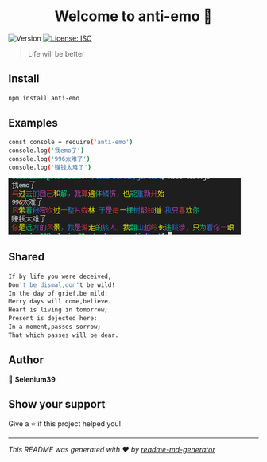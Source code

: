 <h1 align="center">Welcome to anti-emo 👋</h1>
<p>
  <img alt="Version" src="https://img.shields.io/badge/version-1.0.0-blue.svg?cacheSeconds=2592000" />
  <a href="#" target="_blank">
    <img alt="License: ISC" src="https://img.shields.io/badge/License-ISC-yellow.svg" />
  </a>
</p>

> Life will be better

## Install

```sh
npm install anti-emo
```

## Examples

```sh
const console = require('anti-emo')
console.log('我emo了')
console.log('996太难了')
console.log('赚钱太难了')
```
<img alt="downloads" src="./result.png" target="_blank" />

## Shared
```sh
If by life you were deceived,
Don't be dismal,don't be wild!
In the day of grief,be mild:
Merry days will come,believe.
Heart is living in tomorrow;
Present is dejected here:
In a moment,passes sorrow;
That which passes will be dear.
```


## Author

👤 **Selenium39**


## Show your support

Give a ⭐️ if this project helped you!

***
_This README was generated with ❤️ by [readme-md-generator](https://github.com/kefranabg/readme-md-generator)_
